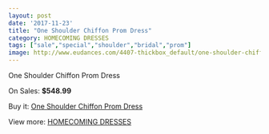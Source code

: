 ```yaml
---
layout: post
date: '2017-11-23'
title: "One Shoulder Chiffon Prom Dress"
category: HOMECOMING DRESSES
tags: ["sale","special","shoulder","bridal","prom"]
image: http://www.eudances.com/4407-thickbox_default/one-shoulder-chiffon-prom-dress.jpg
---
```

One Shoulder Chiffon Prom Dress

On Sales: **$548.99**
<a href="https://www.eudances.com/en/homecoming-dresses/1476-one-shoulder-chiffon-prom-dress.html"><amp-img layout="responsive" width="600" height="600" src="//www.eudances.com/4407-thickbox_default/one-shoulder-chiffon-prom-dress.jpg" alt="One Shoulder Chiffon Prom Dress 0" /></a>
<a href="https://www.eudances.com/en/homecoming-dresses/1476-one-shoulder-chiffon-prom-dress.html"><amp-img layout="responsive" width="600" height="600" src="//www.eudances.com/4411-thickbox_default/one-shoulder-chiffon-prom-dress.jpg" alt="One Shoulder Chiffon Prom Dress 1" /></a>
<a href="https://www.eudances.com/en/homecoming-dresses/1476-one-shoulder-chiffon-prom-dress.html"><amp-img layout="responsive" width="600" height="600" src="//www.eudances.com/4410-thickbox_default/one-shoulder-chiffon-prom-dress.jpg" alt="One Shoulder Chiffon Prom Dress 2" /></a>
<a href="https://www.eudances.com/en/homecoming-dresses/1476-one-shoulder-chiffon-prom-dress.html"><amp-img layout="responsive" width="600" height="600" src="//www.eudances.com/4409-thickbox_default/one-shoulder-chiffon-prom-dress.jpg" alt="One Shoulder Chiffon Prom Dress 3" /></a>
<a href="https://www.eudances.com/en/homecoming-dresses/1476-one-shoulder-chiffon-prom-dress.html"><amp-img layout="responsive" width="600" height="600" src="//www.eudances.com/4408-thickbox_default/one-shoulder-chiffon-prom-dress.jpg" alt="One Shoulder Chiffon Prom Dress 4" /></a>

Buy it: [One Shoulder Chiffon Prom Dress](https://www.eudances.com/en/homecoming-dresses/1476-one-shoulder-chiffon-prom-dress.html "One Shoulder Chiffon Prom Dress")

View more: [HOMECOMING DRESSES](https://www.eudances.com/en/15-homecoming-dresses "HOMECOMING DRESSES")